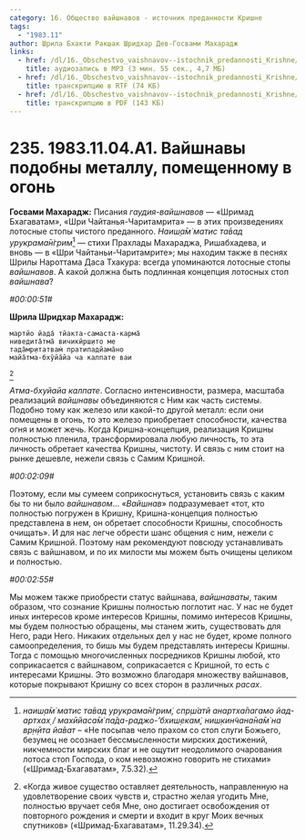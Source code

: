 ```yaml
---
category: 16. Общество вайшнавов - источник преданности Кришне
tags:
  - "1983.11"
author: Шрила Бхакти Ракшак Шридхар Дев-Госвами Махарадж
links:
  - href: /dl/16._Obschestvo_vaishnavov--istochnik_predannosti_Krishne/235_1983.11.04.A1_SridharMj_Vajshnavy_podobny_metallu_pomeshhennomu_v_ogon.mp3
    title: аудиозапись в MP3 (3 мин. 55 сек., 4,7 МБ)
  - href: /dl/16._Obschestvo_vaishnavov--istochnik_predannosti_Krishne/235_1983.11.04.A1_SridharMj_Vajshnavy_podobny_metallu_pomeshhennomu_v_ogon.rtf
    title: транскрипцию в RTF (74 КБ)
  - href: /dl/16._Obschestvo_vaishnavov--istochnik_predannosti_Krishne/235_1983.11.04.A1_SridharMj_Vajshnavy_podobny_metallu_pomeshhennomu_v_ogon.pdf
    title: транскрипцию в PDF (143 КБ)
---
```


# 235. 1983.11.04.A1. Вайшнавы подобны металлу, помещенному в огонь

**Госвами Махарадж:** Писания *гаудия-вайшнавов* — «Шримад Бхагаватам», «Шри Чайтанья-Чаритамрита» — в этих произведениях лотосные стопы чистого преданного. *Наиш̣а̄м̇ матис та̄вад урукрама̄н̇грим̇*[^_ftn1] — стихи Прахлады Махараджа, Ришабхадева, и вновь — в «Шри Чайтаньи-Чаритамрите»; мы находим также в песнях Шрилы Нароттама Даса Тхакура: всегда упоминаются лотосные стопы *вайшнавов*. А какой должна быть подлинная концепция лотосных стоп *вайшнава*?

*#00:00:51#*

**Шрила Шридхар Махарадж:**

    мартйо йада̄ тйакта-самаста-карма̄
    ниведита̄тма̄ вичикӣрш̣ито ме
    тада̄мр̣итатвам̇ пратипадйама̄но
    майа̄тма-бхӯйа̄йа ча калпате ваи
[^_ftn2]

*Атма-бхуйайа калпате*. Согласно интенсивности, размера, масштаба реализаций *вайшнавы* объединяются с Ним как часть системы. Подобно тому как железо или какой-то другой металл: если они помещены в огонь, то это железо приобретает способности, качества огня и может жечь. Когда Кришна-концепция, реализация Кришны полностью пленила, трансформировала любую личность, то эта личность обретает качества Кришны, чистоту. И связь с ним стоит на рынке дешевле, нежели связь с Самим Кришной.

*#00:02:09#*

Поэтому, если мы сумеем соприкоснуться, установить связь с каким бы то ни было *вайшнавом*… «*Вайшнав*» подразумевает «тот, кто полностью погружен в Кришну, Кришна-концепция полностью представлена в нем, он обретает способности Кришны, способность очищать». И для нас легче обрести шанс общения с ним, нежели с Самим Кришной. Поэтому нам рекомендуют повсюду устанавливать связь с вайшнавом, и по их милости мы можем быть очищены целиком и полностью.

*#00:02:55#*

Мы можем также приобрести статус вайшнава, *вайшнаваты*, таким образом, что сознание Кришны полностью поглотит нас. У нас не будет иных интересов кроме интересов Кришны, помимо интересов Кришны, мы будем полностью обращены, мы станем жить, существовать для Него, ради Него. Никаких отдельных дел у нас не будет, кроме полного самоопределения, то бишь мы будем представлять интересы Кришны. Тогда с помощью многочисленных посредников Кришны любой, кто соприкасается с вайшнавом, соприкасается с Кришной, то есть с интересами Кришны. Это возможно благодаря множеству вайшнавов, которые покрывают Кришну со всех сторон в различных *расах*.



[^_ftn1]: *наиш̣а̄м̇ матис та̄вад урукрама̄н̇грим̇, спр̣ш́атй анартха̄пагамо йад-артхах̣ / махӣйаса̄м̇ па̄да-раджо-’бхиш̣екам̇, ниш̣кин̃чана̄на̄м̇ на вр̣н̣ӣта йа̄ват* – «Не посыпав чело прахом со стоп слуги Божьего, безумец не осознает бессмысленности мирских достижений, никчемности мирских благ и не ощутит неодолимого очарования лотоса стоп Господа, о ком невозможно говорить не стихами» («Шримад-Бхагаватам», 7.5.32).

[^_ftn2]: «Когда живое существо оставляет деятельность, направленную на удовлетворение своих чувств и, страстно желая угодить Мне, полностью вручает себя Мне, оно достигает освобождения от повторного рождения и смерти и входит в круг Моих вечных спутников» («Шримад-Бхагаватам», 11.29.34).

